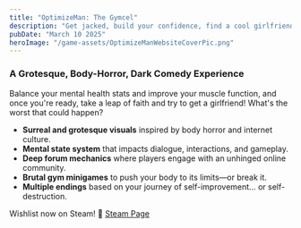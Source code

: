 ```yaml
---
title: "OptimizeMan: The Gymcel"
description: "Get jacked, build your confidence, find a cool girlfriend!  Or not.."
pubDate: "March 10 2025"
heroImage: "/game-assets/OptimizeManWebsiteCoverPic.png"
---
```


### A Grotesque, Body-Horror, Dark Comedy Experience  
Balance your mental health stats and improve your muscle function, and once you're ready, take a leap of faith and try to get a girlfriend! What's the worst that could happen?  

- **Surreal and grotesque visuals** inspired by body horror and internet culture.  
- **Mental state system** that impacts dialogue, interactions, and gameplay.  
- **Deep forum mechanics** where players engage with an unhinged online community.  
- **Brutal gym minigames** to push your body to its limits—or break it.  
- **Multiple endings** based on your journey of self-improvement… or self-destruction.  

Wishlist now on Steam! 🚀 [Steam Page](https://store.steampowered.com/app/3500530/Optimize_Man_Gymcel/) 
